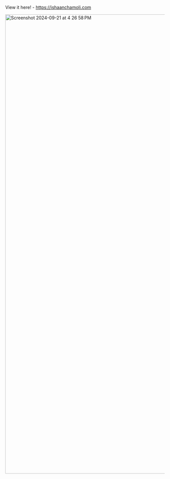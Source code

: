 View it here! - https://ishaanchamoli.com

<img width="1448" alt="Screenshot 2024-09-21 at 4 26 58 PM" src="https://github.com/user-attachments/assets/26d61547-6d1a-4e4c-8c65-65a7c53aecb9">
